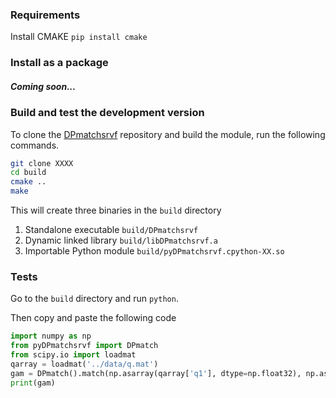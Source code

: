 ### Requirements

Install CMAKE `pip install cmake`

### Install as a package
##### Coming soon...

### Build and test the development version
To clone the [DPmatchsrvf](https://github.com) repository and build the module, run the following commands.  
```bash
git clone XXXX
cd build
cmake ..
make
```  
 
This will create three binaries in the `build` directory

1. Standalone executable `build/DPmatchsrvf`    
2. Dynamic linked library `build/libDPmatchsrvf.a`  
3. Importable Python module `build/pyDPmatchsrvf.cpython-XX.so`

### Tests
Go to the `build` directory and run `python`.   

Then copy and paste the following code  
```python
import numpy as np
from pyDPmatchsrvf import DPmatch
from scipy.io import loadmat
qarray = loadmat('../data/q.mat')
gam = DPmatch().match(np.asarray(qarray['q1'], dtype=np.float32), np.asarray(qarray['q2'], dtype=np.float32))
print(gam)  
```
